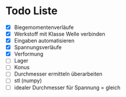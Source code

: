 # Todo Liste
- [x] Biegemomentenverläufe
- [x] Werkstoff mit Klasse Welle verbinden
- [x] Eingaben automatisieren
- [x] Spannungsverläufe
- [x] Verformung
- [ ] Lager
- [ ] Konus
- [ ] Durchmesser ermitteln überarbeiten
- [ ] stl (numpy)
- [ ] idealer Durchmesser für Spannung = gleich